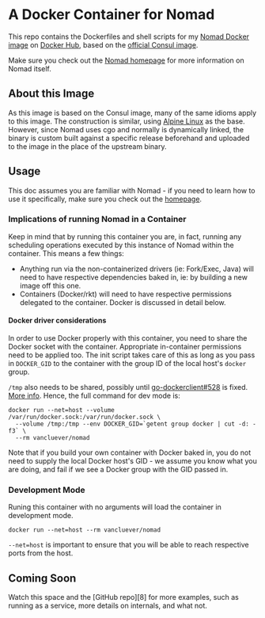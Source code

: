 # A Docker Container for Nomad

This repo contains the Dockerfiles and shell scripts for my [Nomad Docker
image][1] on [Docker Hub][2], based on the [official Consul image][3].

Make sure you check out the [Nomad homepage][4] for more information on Nomad
itself.

[1]: https://hub.docker.com/r/vancluever/nomad/ 
[2]: https://hub.docker.com/
[3]: https://registry.hub.docker.com/_/consul/
[4]: https://nomadproject.io/ 

## About this Image

As this image is based on the Consul image, many of the same idioms apply to
this image. The construction is similar, using [Alpine Linux][5] as the base.
However, since Nomad uses cgo and normally is dynamically linked, the binary is
custom built against a specific release beforehand and uploaded to the image in
the place of the upstream binary.

[5]: https://alpinelinux.org/

## Usage

This doc assumes you are familiar with Nomad - if you need to learn how to use
it specifically, make sure you check out the [homepage][4].

### Implications of running Nomad in a Container

Keep in mind that by running this container you are, in fact, running any
scheduling operations executed by this instance of Nomad within the container.
This means a few things:

 * Anything run via the non-containerized drivers (ie: Fork/Exec, Java) will
   need to have respective dependencies baked in, ie: by building a new image
   off this one.
 * Containers (Docker/rkt) will need to have respective permissions delegated to
   the container. Docker is discussed in detail below.

#### Docker driver considerations

In order to use Docker properly with this container, you need to share the
Docker socket with the container. Appropriate in-container permissions need to
be applied too. The init script takes care of this as long as you pass in
`DOCKER_GID` to the container with the group ID of the local host's `docker`
group.

`/tmp` also needs to be shared, possibly until [go-dockerclient#528][6] is
fixed. [More info][7]. Hence, the full command for dev mode is:

```
docker run --net=host --volume /var/run/docker.sock:/var/run/docker.sock \
  --volume /tmp:/tmp --env DOCKER_GID=`getent group docker | cut -d: -f3` \
  --rm vancluever/nomad
```

[6]: https://github.com/fsouza/go-dockerclient/issues/528
[7]: https://github.com/hashicorp/nomad/issues/1080

Note that if you build your own container with Docker baked in, you do not need
to supply the local Docker host's GID - we assume you know what you are doing,
and fail if we see a Docker group with the GID passed in.

### Development Mode

Runing this container with no arguments will load the container in development
mode.

```
docker run --net=host --rm vancluever/nomad
```

`--net=host` is important to ensure that you will be able to reach respective
ports from the host.

## Coming Soon

Watch this space and the [GitHub repo][8] for more examples, such as running as
a service, more details on internals, and what not.
